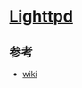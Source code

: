 # [Lighttpd](https://www.lighttpd.net/)

## 参考

* [wiki](http://redmine.lighttpd.net/projects/lighttpd/wiki)
